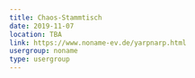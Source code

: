 ```yaml
---
title: Chaos-Stammtisch
date: 2019-11-07
location: TBA
link: https://www.noname-ev.de/yarpnarp.html
usergroup: noname
type: usergroup
---
```

